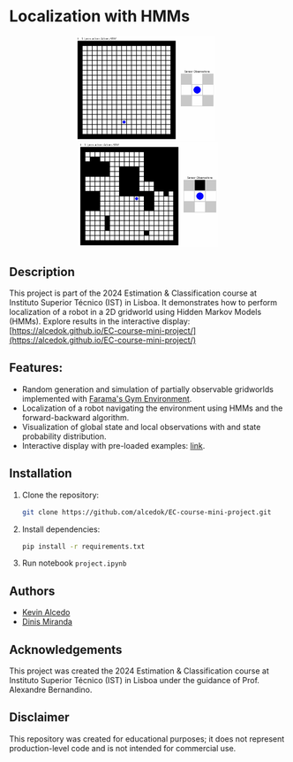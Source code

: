 
# Localization with HMMs

<p align="center">
  <img src="figures/grid-N20_obstacles-0.0_maxsteps-100.gif" width=300 style="display: inline-block; margin-right: 10px; max-width: 50%; height: auto;">
  <img src="figures/grid-N20_obstacles-0.3_maxsteps-100.gif" width=300 style="display: inline-block; max-width: 50%; height: auto;">
</p>


## Description

This project is part of the 2024 Estimation & Classification course at Instituto Superior Técnico (IST) in Lisboa. It demonstrates how to perform localization of a robot in a 2D gridworld using Hidden Markov Models (HMMs). Explore results in the interactive display: [https://alcedok.github.io/EC-course-mini-project/](https://alcedok.github.io/EC-course-mini-project/)

## Features:
- Random generation and simulation of partially observable gridworlds implemented with [Farama's Gym Environment](https://gymnasium.farama.org/).
- Localization of a robot navigating the environment using HMMs and the forward-backward algorithm.
- Visualization of global state and local observations with and state probability distribution.
- Interactive display with pre-loaded examples: [link](https://alcedok.github.io/EC-course-mini-project/).

## Installation
1. Clone the repository:

   ```bash
   git clone https://github.com/alcedok/EC-course-mini-project.git
   ```
2. Install dependencies:
    ```bash
    pip install -r requirements.txt
    ```
3. Run notebook `project.ipynb`

## Authors
- [Kevin Alcedo](kevin.alcedo@tecnico.ulisboa.pt) 
- [Dinis Miranda](dinis.miranda@tecnico.ulisboa.pt)

## Acknowledgements 
This project was created the 2024 Estimation & Classification course at Instituto Superior Técnico (IST) in Lisboa under the guidance of Prof. Alexandre Bernandino.

## Disclaimer 
This repository was created for educational purposes; it does not represent production-level code and is not intended for commercial use.